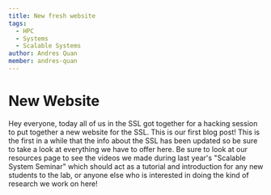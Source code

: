 ```yaml
---
title: New fresh website
tags:
  - HPC
  - Systems
  - Scalable Systems
author: Andres Quan
member: andres-quan
---
```


# New Website

Hey everyone, today all of us in the SSL got together for a hacking session to put together a new website for the SSL. This is our first blog post! This is the first in a while that the info about the SSL has been updated so be sure to take a look at everything we have to offer here. Be sure to look at our resources page to see the videos we made during last year's "Scalable System Seminar" which should act as a tutorial and introduction for any new students to the lab, or anyone else who is interested in doing the kind of research we work on here!
